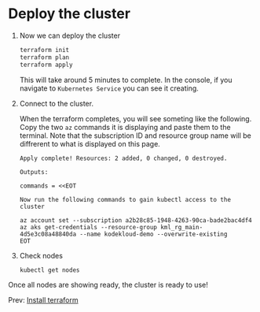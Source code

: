 # Deploy the cluster

1. Now we can deploy the cluster

    ```bash
    terraform init
    terraform plan
    terraform apply
    ```

    This will take around 5 minutes to complete. In the console, if you navigate to `Kubernetes Service` you can see it creating.

1. Connect to the cluster.

    When the terraform completes, you will see someting like the following. Copy the two `az` commands it is displaying and paste them to the terminal. Note that the subscription ID and resource group name will be diffrerent to what is displayed on this page.

    ```
    Apply complete! Resources: 2 added, 0 changed, 0 destroyed.

    Outputs:

    commands = <<EOT

    Now run the following commands to gain kubectl access to the cluster

    az account set --subscription a2b28c85-1948-4263-90ca-bade2bac4df4
    az aks get-credentials --resource-group kml_rg_main-4d5e3c08a48840da --name kodekloud-demo --overwrite-existing
    EOT
    ```

1. Check nodes

    ```bash
    kubectl get nodes
    ```

Once all nodes are showing ready, the cluster is ready to use!

Prev: [Install terraform](./03-install-terraform.md)